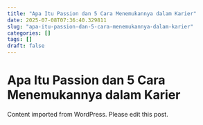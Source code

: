 ```yaml
---
title: "Apa Itu Passion dan 5 Cara Menemukannya dalam Karier"
date: 2025-07-08T07:36:40.329811
slug: "apa-itu-passion-dan-5-cara-menemukannya-dalam-karier"
categories: []
tags: []
draft: false
---
```


# Apa Itu Passion dan 5 Cara Menemukannya dalam Karier

Content imported from WordPress. Please edit this post.
